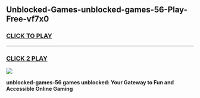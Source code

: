
## Unblocked-Games-unblocked-games-56-Play-Free-vf7x0
<h3>
<a href="https://premium76.site?title=unblocked-games-56&ref=18A1">CLICK TO PLAY</a></h3>
<hr>

<h3>
<a href="https://premium76.site?title=unblocked-games-56&ref=18A1">CLICK 2 PLAY</a>
  
</h3>

<a href="https://premium76.site?title=unblocked-games-56&ref=18A1"><img src="https://clearcache.store/games.png"></a>


**unblocked-games-56 games unblocked: Your Gateway to Fun and Accessible Online Gaming**
